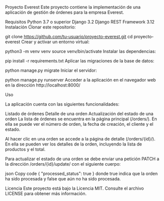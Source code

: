 Proyecto Everest
Este proyecto contiene la implementación de una aplicación de gestión de órdenes para la empresa Everest.

Requisitos
Python 3.7 o superior
Django 3.2
Django REST Framework 3.12
Instalación
Clonar este repositorio:


git clone https://github.com/tu-usuario/proyecto-everest.git
cd proyecto-everest
Crear y activar un entorno virtual:


python3 -m venv venv
source venv/bin/activate
Instalar las dependencias:


pip install -r requirements.txt
Aplicar las migraciones de la base de datos:


python manage.py migrate
Iniciar el servidor:


python manage.py runserver
Acceder a la aplicación en el navegador web en la dirección http://localhost:8000/

Uso

La aplicación cuenta con las siguientes funcionalidades:

Listado de órdenes
Detalle de una orden
Actualización del estado de una orden
La lista de órdenes se encuentra en la página principal (/orders/). En ella se puede ver el número de orden, la fecha de creación, el cliente y el estado.

Al hacer clic en una orden se accede a la página de detalle (/orders/{id}/). En ella se pueden ver los detalles de la orden, incluyendo la lista de productos y el total.

Para actualizar el estado de una orden se debe enviar una petición PATCH a la dirección /orders/{id}/update/ con el siguiente cuerpo:

json
Copy code
{
    "processed_status": true
}
donde true indica que la orden ha sido procesada y false que aún no ha sido procesada.

Licencia
Este proyecto está bajo la Licencia MIT. Consulte el archivo LICENSE para obtener más información.
